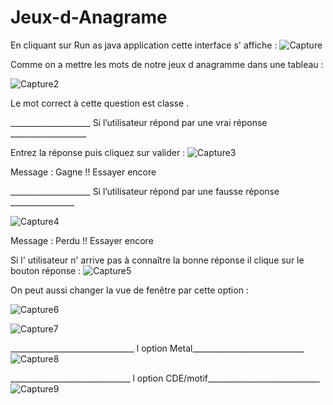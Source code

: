 # Jeux-d-Anagrame
En cliquant sur Run as java application cette interface s' affiche : 
![Capture](https://user-images.githubusercontent.com/124509691/235353943-8f04dedb-5dc8-497e-96ad-0795318482e9.PNG)


Comme on a mettre les mots de notre jeux d anagramme dans une tableau : 


![Capture2](https://user-images.githubusercontent.com/124509691/235353982-0c3b345d-ae2b-4a37-86a5-2fe6e70a1470.PNG)




Le mot correct à cette question est classe .

____________________ Si l’utilisateur répond par une vrai réponse ___________________

Entrez la réponse puis cliquez sur valider :
![Capture3](https://user-images.githubusercontent.com/124509691/235354002-8f29b59e-63a1-4d97-9df5-17217e7b0274.PNG)



Message : Gagne !! Essayer encore 

____________________ Si l’utilisateur répond par une fausse réponse ________________


![Capture4](https://user-images.githubusercontent.com/124509691/235354056-7b65b08b-5424-4b01-acd8-9960f03ec54d.PNG)


Message : Perdu !! Essayer encore 


Si l' utilisateur n' arrive pas à connaître la bonne réponse il  clique sur le bouton réponse : 
![Capture5](https://user-images.githubusercontent.com/124509691/235354077-1cd70e9f-dff1-49e6-9e47-a4158427ec35.PNG)


On peut aussi changer la vue de fenêtre par cette option : 

![Capture6](https://user-images.githubusercontent.com/124509691/235354098-74389990-e16c-4ee5-8cd6-3cba2198a4b4.PNG)

![Capture7](https://user-images.githubusercontent.com/124509691/235354112-46a6770e-70b9-4b9e-b4d1-1c0eece3121a.PNG)

_______________________________ l option Metal____________________________ 
![Capture8](https://user-images.githubusercontent.com/124509691/235354127-1cf9e599-177e-4fcd-aa43-b72e9d89e19e.PNG)


______________________________ l option CDE/motif____________________________ 
![Capture9](https://user-images.githubusercontent.com/124509691/235354143-581d5667-ec94-4fe2-9af8-b7ec03ad8470.PNG)




